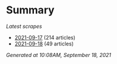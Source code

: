 # Summary
*Latest scrapes*
* [2021-09-17](https://github.com/nuuuwan/news_lk/blob/data/news_lk.2021-09-17.json) (214 articles)
* [2021-09-18](https://github.com/nuuuwan/news_lk/blob/data/news_lk.2021-09-18.json) (49 articles)

*Generated at 10:08AM, September 18, 2021*